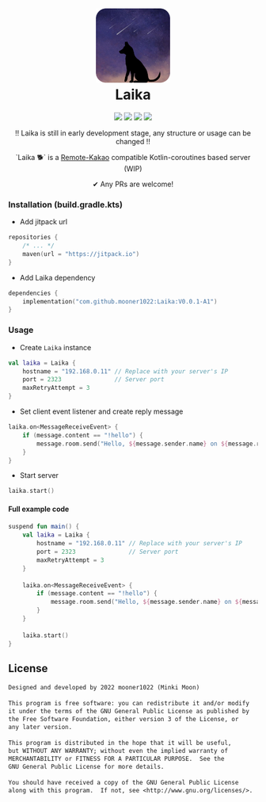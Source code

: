 # <h1 align="center"><img src="./images/logo.svg" style="width:150px;height:150px;"/><br>Laika</h1>

<p align="center">
    <a href="https://kotlinlang.org/"><img src="https://img.shields.io/badge/Kotlin-0095D5?&style=for-the-badge&logo=kotlin&logoColor=white"></a>
    <a href="https://kotlinlang.org/"><img src="https://img.shields.io/badge/Coroutines-4D77FF?&style=for-the-badge&logo=kotlin&logoColor=white"></a>
    <a href="./"><img src="https://img.shields.io/github/repo-size/mooner1022/Laika?&style=for-the-badge"></a>
    <a href="./LICENSE"><img src="https://img.shields.io/github/license/mooner1022/Laika?&style=for-the-badge"></a>
</p>

<p align="center">
    !! Laika is still in early development stage, any structure or usage can be changed !!
</p>

<p align="center">
    `Laika 🐕` is a <a href="https://github.com/remote-kakao">Remote-Kakao</a> compatible Kotlin-coroutines based server (WIP)
</p>

<p align="center">
    ✔ Any PRs are welcome!
</p>


### Installation (build.gradle.kts)
+ Add jitpack url
```kotlin
repositories {
    /* ... */
    maven(url = "https://jitpack.io")
}
```

+ Add Laika dependency
```kotlin
dependencies {
    implementation("com.github.mooner1022:Laika:V0.0.1-A1")
}
```

### Usage

+ Create `Laika` instance
```kotlin
val laika = Laika {
    hostname = "192.168.0.11" // Replace with your server's IP
    port = 2323               // Server port
    maxRetryAttempt = 3
}
```

+ Set client event listener and create reply message
```kotlin
laika.on<MessageReceiveEvent> {
    if (message.content == "!hello") {
        message.room.send("Hello, ${message.sender.name} on ${message.room.name}!")
    }
}
```

+ Start server
```kotlin
laika.start()
```

#### Full example code
```kotlin
suspend fun main() {
    val laika = Laika {
        hostname = "192.168.0.11" // Replace with your server's IP
        port = 2323               // Server port
        maxRetryAttempt = 3
    }

    laika.on<MessageReceiveEvent> {
        if (message.content == "!hello") {
            message.room.send("Hello, ${message.sender.name} on ${message.room.name}!")
        }
    }

    laika.start()
}
```

## License
```
Designed and developed by 2022 mooner1022 (Minki Moon)

This program is free software: you can redistribute it and/or modify
it under the terms of the GNU General Public License as published by
the Free Software Foundation, either version 3 of the License, or
any later version.

This program is distributed in the hope that it will be useful,
but WITHOUT ANY WARRANTY; without even the implied warranty of
MERCHANTABILITY or FITNESS FOR A PARTICULAR PURPOSE.  See the
GNU General Public License for more details.

You should have received a copy of the GNU General Public License
along with this program.  If not, see <http://www.gnu.org/licenses/>.
```
